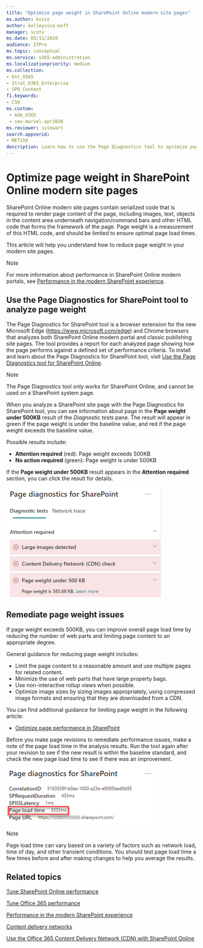 ```yaml
---
title: "Optimize page weight in SharePoint Online modern site pages"
ms.author: kvice
author: kelleyvice-msft
manager: scotv
ms.date: 03/11/2020
audience: ITPro
ms.topic: conceptual
ms.service: o365-administration
ms.localizationpriority: medium
ms.collection: 
- Ent_O365
- Strat_O365_Enterprise
- SPO_Content
f1.keywords:
- CSH
ms.custom: 
 - Adm_O365
 - seo-marvel-apr2020
ms.reviewer: sstewart
search.appverid:
- MET150
description: Learn how to use the Page Diagnostics tool to optimize page weight in SharePoint Online modern site pages.
---
```


# Optimize page weight in SharePoint Online modern site pages

SharePoint Online modern site pages contain serialized code that is required to render page content of the page, including images, text, objects in the content area underneath navigation/command bars and other HTML code that forms the framework of the page. Page weight is a measurement of this HTML code, and should be limited to ensure optimal page load times.

This article will help you understand how to reduce page weight in your modern site pages.

>[!NOTE]
>For more information about performance in SharePoint Online modern portals, see [Performance in the modern SharePoint experience](/sharepoint/modern-experience-performance).

## Use the Page Diagnostics for SharePoint tool to analyze page weight

The Page Diagnostics for SharePoint tool is a browser extension for the new Microsoft Edge (https://www.microsoft.com/edge) and Chrome browsers that analyzes both SharePoint Online modern portal and classic publishing site pages. The tool provides a report for each analyzed page showing how the page performs against a defined set of performance criteria. To install and learn about the Page Diagnostics for SharePoint tool, visit [Use the Page Diagnostics tool for SharePoint Online](page-diagnostics-for-spo.md).

>[!NOTE]
>The Page Diagnostics tool only works for SharePoint Online, and cannot be used on a SharePoint system page.

When you analyze a SharePoint site page with the Page Diagnostics for SharePoint tool, you can see information about page in the **Page weight under 500KB** result of the _Diagnostic tests_ pane. The result will appear in green if the page weight is under the baseline value, and red if the page weight exceeds the baseline value.

Possible results include:

- **Attention required** (red): Page weight exceeds 500KB
- **No action required** (green): Page weight is under 500KB

If the **Page weight under 500KB** result appears in the **Attention required** section, you can click the result for details.

![Requests to SharePoint results.](../media/modern-portal-optimization/pagediag-page-weight.png)

## Remediate page weight issues

If page weight exceeds 500KB, you can improve overall page load time by reducing the number of web parts and limiting page content to an appropriate degree.

General guidance for reducing page weight includes:

- Limit the page content to a reasonable amount and use multiple pages for related content.
- Minimize the use of web parts that have large property bags.
- Use non-interactive rollup views when possible.
- Optimize image sizes by sizing images appropriately, using compressed image formats and ensuring that they are downloaded from a CDN.

You can find additional guidance for limiting page weight in the following article:

- [Optimize page performance in SharePoint](/sharepoint/dev/general-development/optimize-page-performance-in-sharepoint)

Before you make page revisions to remediate performance issues, make a note of the page load time in the analysis results. Run the tool again after your revision to see if the new result is within the baseline standard, and check the new page load time to see if there was an improvement.

![Page load time results.](../media/modern-portal-optimization/pagediag-page-load-time.png)

>[!NOTE]
>Page load time can vary based on a variety of factors such as network load, time of day, and other transient conditions. You should test page load time a few times before and after making changes to help you average the results.

## Related topics

[Tune SharePoint Online performance](tune-sharepoint-online-performance.md)

[Tune Office 365 performance](tune-microsoft-365-performance.md)

[Performance in the modern SharePoint experience](/sharepoint/modern-experience-performance)

[Content delivery networks](content-delivery-networks.md)

[Use the Office 365 Content Delivery Network (CDN) with SharePoint Online](use-microsoft-365-cdn-with-spo.md)